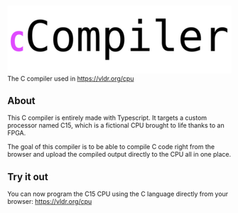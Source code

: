 ![CCompiler Logo](logo.svg)<br>
The C compiler used in https://vldr.org/cpu

## About
This C compiler is entirely made with Typescript.
It targets a custom processor named C15, which is a fictional CPU brought to life thanks to an FPGA.

The goal of this compiler is to be able to compile C code right from the browser 
and upload the compiled output directly to the CPU all in one place. 

## Try it out
You can now program the C15 CPU using the C language directly from your browser: 
https://vldr.org/cpu